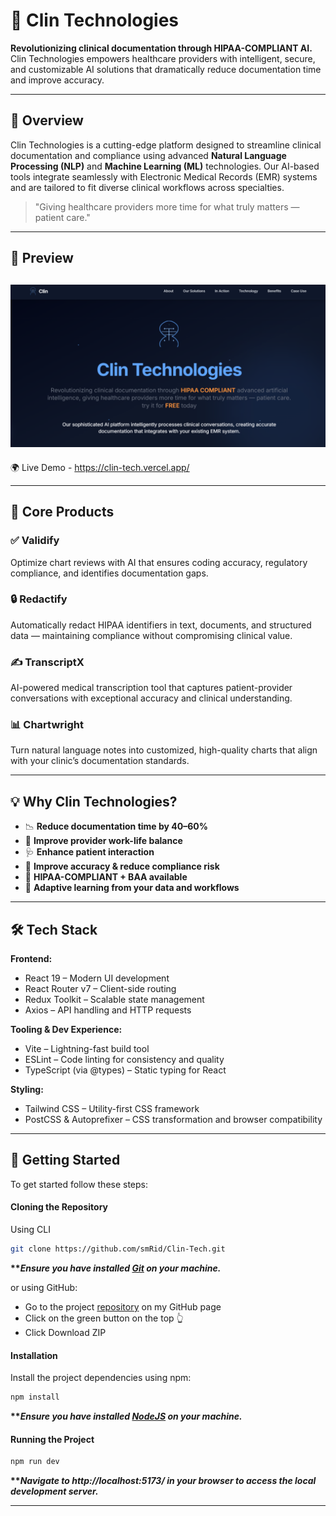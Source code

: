 # 🏥 Clin Technologies

**Revolutionizing clinical documentation through HIPAA-COMPLIANT AI.**  Clin Technologies empowers healthcare providers with intelligent, secure, and customizable AI solutions that dramatically reduce documentation time and improve accuracy.

---

## 🚀 Overview

Clin Technologies is a cutting-edge platform designed to streamline clinical documentation and compliance using advanced **Natural Language Processing (NLP)** and **Machine Learning (ML)** technologies. Our AI-based tools integrate seamlessly with Electronic Medical Records (EMR) systems and are tailored to fit diverse clinical workflows across specialties.

> "Giving healthcare providers more time for what truly matters — patient care."

---


## 🔗 Preview

![Dashboard Preview](public/preview.png) 
--
🌍 Live Demo - https://clin-tech.vercel.app/

---

## 🧠 Core Products

### ✅ Validify
Optimize chart reviews with AI that ensures coding accuracy, regulatory compliance, and identifies documentation gaps.

### 🔒 Redactify
Automatically redact HIPAA identifiers in text, documents, and structured data — maintaining compliance without compromising clinical value.

### ✍️ TranscriptX
AI-powered medical transcription tool that captures patient-provider conversations with exceptional accuracy and clinical understanding.

### 📊 Chartwright
Turn natural language notes into customized, high-quality charts that align with your clinic’s documentation standards.

---

## 💡 Why Clin Technologies?

- 📉 **Reduce documentation time by 40–60%**
- 🧘 **Improve provider work-life balance**
- 🩺 **Enhance patient interaction**
- 🧾 **Improve accuracy & reduce compliance risk**
- 🔐 **HIPAA-COMPLIANT + BAA available**
- 🔁 **Adaptive learning from your data and workflows**

---
## 🛠 Tech Stack

**Frontend:**
- React 19 – Modern UI development
- React Router v7 – Client-side routing
- Redux Toolkit – Scalable state management
- Axios – API handling and HTTP requests

**Tooling & Dev Experience:**
- Vite – Lightning-fast build tool
- ESLint – Code linting for consistency and quality
- TypeScript (via @types) – Static typing for React

**Styling:**
- Tailwind CSS – Utility-first CSS framework
- PostCSS & Autoprefixer – CSS transformation and browser compatibility



---


## <a name="getting-started">🚀 Getting Started</a>

To get started follow these steps:

#### Cloning the Repository

Using CLI

```bash
git clone https://github.com/smRid/Clin-Tech.git
```

**\*\*_Ensure you have installed [Git](https://git-scm.com) on your machine._**

or using GitHub:

-   Go to the project [repository](https://github.com/smRid/Clin-Tech) on my GitHub page
-   Click on the green button on the top 👆
-   Click Download ZIP

#### Installation

Install the project dependencies using npm:

```bash
npm install
```

**\*\*_Ensure you have installed [NodeJS](https://nodejs.org/en) on your machine._**

#### Running the Project

```bash
npm run dev
```


**\*\*_Navigate to http://localhost:5173/ in your browser to access the local development server._**

---

